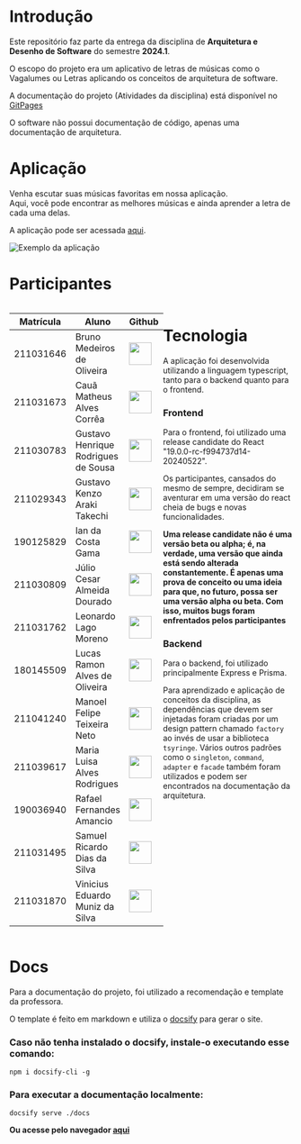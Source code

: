 # Introdução

Este repositório faz parte da entrega da disciplina de **Arquitetura e Desenho de Software** do semestre **2024.1**.

O escopo do projeto era um aplicativo de letras de músicas como o Vagalumes ou Letras aplicando os conceitos de arquitetura de software.

A documentação do projeto (Atividades da disciplina) está disponível no [GitPages](https://unbarqdsw2024-1.github.io/2024.1_G10_My_Lyrics)

O software não possui documentação de código, apenas uma documentação de arquitetura.

# Aplicação

Venha escutar suas músicas favoritas em nossa aplicação. <br/>
Aqui, você pode encontrar as melhores músicas e ainda aprender a letra de cada uma delas.

A aplicação pode ser acessada [aqui](https://www.learnwithpadas.com/musica/07c523cc-46e8-437d-b25b-a50564f636de).

![Exemplo da aplicação](docs/assets/prototipo/telaBuscaUsuario.png)

# Participantes

<div style="display: flex;">
  <div style="flex: 1">

|Matrícula | Aluno | Github |
| -- | -- | -- |
| 211031646  |  Bruno Medeiros de Oliveira | <a href="https://github.com/brunomed"> <img src="https://github.com/brunomed.png" width=40></a> |
| 211031673  |  Cauã Matheus Alves Corrêa | <a href="https://github.com/CauaMatheus"> <img src="https://github.com/CauaMatheus.png" width=40></a> |
| 211030783  |  Gustavo Henrique Rodrigues de Sousa | <a href="https://github.com/GustavoHenriqueRS"> <img src="https://github.com/GustavoHenriqueRS.png" width=40></a> |
| 211029343  |  Gustavo Kenzo Araki Takechi | <a href="https://github.com/gustavokenzo1"> <img src="https://github.com/gustavokenzo1.png" width=40></a> |
| 190125829  |  Ian da Costa Gama | <a href="https://github.com/ian-dcg"> <img src="https://github.com/ian-dcg.png" width=40></a> |
| 211030809  |  Júlio Cesar Almeida Dourado | <a href="https://github.com/julio-dourado"> <img src="https://github.com/julio-dourado.png" width=40></a> |
| 211031762  |  Leonardo Lago Moreno | <a href="https://github.com/lelamo2002"> <img src="https://github.com/lelamo2002.png" width=40></a> |
| 180145509  |  Lucas Ramon Alves de Oliveira | <a href="https://github.com/lramon2001"> <img src="https://github.com/lramon2001.png" width=40></a> |
| 211041240  |  Manoel Felipe Teixeira Neto | <a href="https://github.com/Manoel835"> <img src="https://github.com/Manoel835.png" width=40></a> |
| 211039617  |  Maria Luisa Alves Rodrigues | <a href="https://github.com/marialuisa214"> <img src="https://github.com/marialuisa214.png" width=40></a> |
| 190036940  |  Rafael Fernandes Amancio | <a href="https://github.com/Rafael-gc"> <img src="https://github.com/Rafael-gc.png" width=40></a> |
| 211031495  |  Samuel Ricardo Dias da Silva | <a href="https://github.com/SamuelRicardoDS"> <img src="https://github.com/SamuelRicardoDS.png" width=40></a> |
| 211031870  |  Vinicius Eduardo Muniz da Silva | <a href="https://github.com/vinicius-muniz"> <img src="https://github.com/vinicius-muniz.png" width=40></a> |

  </div>
  <div style="flex: 1">

# Tecnologia

A aplicação foi desenvolvida utilizando a linguagem typescript, tanto para o backend quanto para o frontend.
### Frontend

Para o frontend, foi utilizado uma release candidate do React "19.0.0-rc-f994737d14-20240522".

Os participantes, cansados do mesmo de sempre, decidiram se aventurar em uma versão do react cheia de bugs e novas funcionalidades.

**Uma release candidate não é uma versão beta ou alpha; é, na verdade, uma versão que ainda está sendo alterada constantemente. É apenas uma prova de conceito ou uma ideia para que, no futuro, possa ser uma versão alpha ou beta. Com isso, muitos bugs foram enfrentados pelos participantes**

### Backend

Para o backend, foi utilizado principalmente Express e Prisma.

Para aprendizado e aplicação de conceitos da disciplina, as dependências que devem ser injetadas foram criadas por um design pattern chamado `factory` ao invés de usar a biblioteca `tsyringe`. Vários outros padrões como o `singleton`, `command`, `adapter` e `facade` também foram utilizados e podem ser encontrados na documentação da arquitetura. 

  </div>
</div>

# Docs

Para a documentação do projeto, foi utilizado a recomendação e template da professora.

O template é feito em markdown e utiliza o [docsify](https://docsify.js.org/#/) para gerar o site.

### Caso não tenha instalado o docsify, instale-o executando esse comando:
```shell
npm i docsify-cli -g
```

### Para executar a documentação localmente:

```shell
docsify serve ./docs
```

**Ou acesse pelo navegador [aqui](https://unbarqdsw2024-1.github.io/2024.1_G10_My_Lyrics)**
